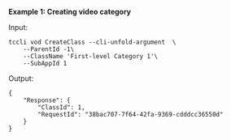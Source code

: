 **Example 1: Creating video category**



Input: 

```
tccli vod CreateClass --cli-unfold-argument  \
    --ParentId -1\
    --ClassName 'First-level Category 1'\
    --SubAppId 1
```

Output: 
```
{
    "Response": {
        "ClassId": 1,
        "RequestId": "38bac707-7f64-42fa-9369-cdddcc36550d"
    }
}
```

